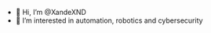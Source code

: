 - 👋 Hi, I’m @XandeXND
- 👀 I’m interested in automation, robotics and cybersecurity
  
<!---
XandeXND/XandeXND is a ✨ special ✨ repository because its `README.md` (this file) appears on your GitHub profile.
You can click the Preview link to take a look at your changes.
--->

